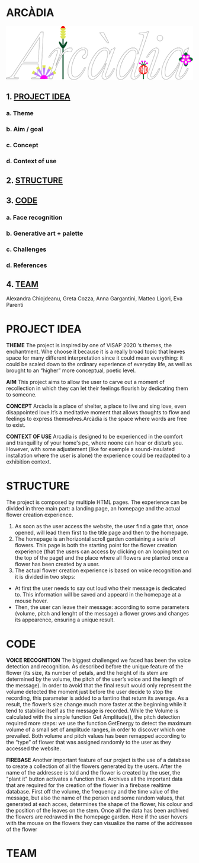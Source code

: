 # ARCÀDIA

![title](title.png)

## 1. [PROJECT IDEA](#project-idea)

### a. Theme

### b. Aim / goal

### c. Concept

### d. Context of use

## 2. [STRUCTURE](#structure)

## 3. [CODE](#code)

### a. Face recognition

### b. Generative art + palette

### c. Challenges

### d. References

## 4. [TEAM](#2-team)

Alexandra Chiojdeanu, Greta Cozza, Anna Gargantini, Matteo Ligori, Eva Parenti

# PROJECT IDEA

**THEME**
The project is inspired by one of VISAP 2020 ‘s themes, the enchantment.
Whe choose it because it is a really broad topic that leaves space for many different interpretation since it could mean everything: it could be scaled down to the ordinary experience of everyday life, as well as brought to an “higher” more conceptual, poetic level.

**AIM**
This project aims to allow the user to carve out a moment of recollection in which they can let their feelings flourish by dedicating them to someone.

**CONCEPT**
Arcàdia is a place of shelter, a place to live and sing love, even disappointed love.It’s a meditative moment that allows thoughts to flow and feelings to express themselves.Arcàdia is the space where words are free to exist.

**CONTEXT OF USE**
Arcadia is designed to be experienced in the comfort and tranquillity of your home's pc, where noone can hear or disturb you. However, with some adjustement (like for exemple a sound-insulated installation where the user is alone) the experience could be readapted to a exhibition context.

# STRUCTURE

The project is composed by multiple HTML pages. The experience can be divided in three main part: a landing page, an homepage and the actual flower creation experience.

1. As soon as the user access the website, the user find a gate that, once opened, will lead them first to the title page and then to the homepage.
2. The homepage is an horizontal scroll garden containing a serie of flowers.
   This page is both the starting point for the flower creation experience (that the users can access by clicking on an looping text on the top of the page) and the place where all flowers are planted once a flower has been created by a user.
3. The actual flower creation experience is based on voice recognition and it is divided in two steps:

- At first the user needs to say out loud who their message is dedicated to. This information will be saved and appeard in the homepage at a mouse hover.
- Then, the user can leave their message: according to some parameters (volume, pitch and lenght of the message) a flower grows and changes its appearence, ensuring a unique result.

# CODE

**VOICE RECOGNITION**
The biggest challenged we faced has been the voice detection and recognition. As described before the unique feature of the flower (its size, its number of petals, and the height of its stem are determined by the volume, the pitch of the user’s voice and the length of the message).
In order to avoid that the final result would only represent the volume detected the moment just before the user decide to stop the recording, this parameter is added to a fantino that return its average. As a result, the flower’s size change much more faster at the beginning while it tend to stabilise itself as the message is recorded.
While the Volume is calculated with the simple function Get Amplitude(), the pitch detection required more steps: we use the function GetEnergy to detect the maximum volume of a small set of amplitude ranges, in order to discover which one prevailed.
Both volume and pitch values has been remapped according to the “type” of flower that was assigned randomly to the user as they accessed the website.

**FIREBASE**
Another important feature of our project is the use of a database to create a collection of all the flowers generated by the users.
After the name of the addressee is told and the flower is created by the user, the "plant it" button activates a function that.
Archives all the important data that are required for the creation of the flower in a firebase realtime database.
First off the volume, the frequency and the time value of the message, but also the name of the person and some random values, that generated at each acces, determines the shape of the flower, his colour
and the position of the leaves on the stem.
Once all the data has been archived the flowers are redrawed in the homepage garden.
Here if the user hovers with the mouse on the flowers they can visualize the name of the addressee of the flower

# TEAM
